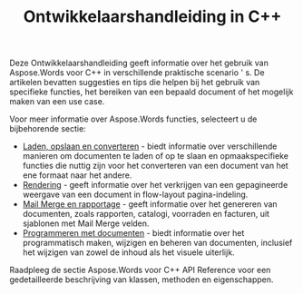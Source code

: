﻿---
title: Ontwikkelaarshandleiding in C++
second_title: Aspose.Words voor C++
articleTitle: Developer Guide
linktitle: Developer Guide
description: "Deze Ontwikkelaarshandleiding beschrijft praktische scenario ' s en tips om u te helpen specifieke Aspose.Words voor C++ - functies te gebruiken, een bepaalde documentweergave te bereiken of een use case mogelijk te maken."
type: docs
weight: 20
url: /nl/cpp/developer-guide/
timestamp: 2024-09-25-11-08-55
---

Deze Ontwikkelaarshandleiding geeft informatie over het gebruik van Aspose.Words voor C++ in verschillende praktische scenario ' s. De artikelen bevatten suggesties en tips die helpen bij het gebruik van specifieke functies, het bereiken van een bepaald document of het mogelijk maken van een use case.

Voor meer informatie over Aspose.Words functies, selecteert u de bijbehorende sectie:

- [Laden, opslaan en converteren](/words/cpp/loading-saving-and-converting/) - biedt informatie over verschillende manieren om documenten te laden of op te slaan en opmaakspecifieke functies die nuttig zijn voor het converteren van een document van het ene formaat naar het andere.
- [Rendering](/words/cpp/rendering/) - geeft informatie over het verkrijgen van een gepagineerde weergave van een document in flow-layout pagina-indeling.
- [Mail Merge en rapportage](/words/cpp/mail-merge-and-reporting/) - geeft informatie over het genereren van documenten, zoals rapporten, catalogi, voorraden en facturen, uit sjablonen met Mail Merge velden.
- [Programmeren met documenten](/words/cpp/programming-with-documents/) - biedt informatie over het programmatisch maken, wijzigen en beheren van documenten, inclusief het wijzigen van zowel de inhoud als het visuele uiterlijk.

Raadpleeg de sectie Aspose.Words voor C++ API Reference voor een gedetailleerde beschrijving van klassen, methoden en eigenschappen.
